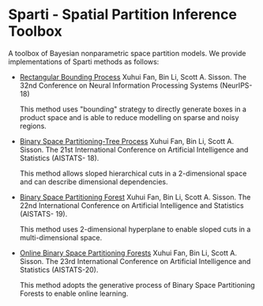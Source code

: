 # Sparti - Spatial Partition Inference Toolbox
A toolbox of Bayesian nonparametric space partition models. We provide implementations of Sparti methods as follows:

- [Rectangular Bounding Process](https://papers.nips.cc/paper/2018/hash/8ce87bdda85cd44f14de9afb86491884-Abstract.html) Xuhui Fan, Bin Li, Scott A. Sisson. The 32nd Conference on Neural Information Processing Systems (NeurIPS-18) 
    
    This method uses "bounding" strategy to directly generate boxes in a product space and is able to reduce modelling on sparse and noisy regions.
    
- [Binary Space Partitioning-Tree Process](http://proceedings.mlr.press/v84/fan18b.html) Xuhui Fan, Bin Li, Scott A. Sisson. The 21st International Conference on Artificial Intelligence and Statistics (AISTATS- 18). 
    
    This method allows sloped hierarchical cuts in a 2-dimensional space and can describe dimensional dependencies.

- [Binary Space Partitioning Forest](http://proceedings.mlr.press/v89/fan19b.html) Xuhui Fan, Bin Li, Scott A. Sisson. The 22nd International Conference on Artificial Intelligence and Statistics (AISTATS- 19). 
    
    This method uses 2-dimensional hyperplane to enable sloped cuts in a multi-dimensional space. 

- [Online Binary Space Partitioning Forests](http://proceedings.mlr.press/v108/fan20a) Xuhui Fan, Bin Li, Scott A. Sisson. The 23rd International Conference on Artificial Intelligence and Statistics (AISTATS-20). 
    
    This method adopts the generative process of Binary Space Partitioning Forests to enable online learning.

